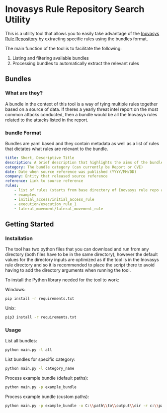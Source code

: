 # Inovasys Rule Repository Search Utility

This is a utility tool that allows you to easily take advantage of the [Inovasys Rule Repository](https://addgithublink) by extracting specific rules using the bundles format.

The main function of the tool is to facilitate the following:
1. Listing and filtering available bundles
2. Processing bundles to automatically extract the relevant rules

## Bundles
### What are they?

A bundle in the context of this tool is a way of tying multiple rules together based on a source of data. If theres a yearly threat intel report on the most common attacks conducted, then a bundle would be all the Inovasys rules related to the attacks listed in the report.

### bundle Format

Bundles are yaml based and they contain metadata as well as a list of rules that dictates what rules are relevant to the bundle.

```yaml
title: Short, Descriptive Title
description: A brief description that highlights the aims of the bundle and info about the source reference
category: The bundle category (can currently be Report or CVE)
date: Date when source reference was published (YYYY/MM/DD)
company: Entity that released source reference
reference: Link to source reference
rules: 
    - list of rules (starts from base directory of Inovasys rule repo and links to folder that contains the .yml folder)
    - examples
    - initial_access/initial_access_rule
    - execution/execution_rule_1
    - lateral_movement/lateral_movement_rule
```
## Getting Started
### Installation

The tool has two python files that you can download and run from any directory (both files have to be in the same directory), however the default values for the directory inputs are optimized as if the tool is in the Inovasys rule directory and so it is recommended to place the script there to avoid having to add the directory arguments when running the tool.

To install the Python library needed for the tool to work:

Windows:

```bash
pip install -r requirements.txt
```

Unix:

```bash
pip3 install -r requirements.txt
```

### Usage

List all bundles:

```bash
python main.py -l all
```

List bundles for specific category: 

```bash
python main.py -l category_name
```

Process example bundle (default paths):

```bash
python main.py -p example_bundle
```

Process example bundle (custom paths):
```bash
python main.py -p example_bundle -o C:\\path\\to\\output\\dir -r c:\\path\\to\\rules\\dir -c D:\\path\\to\\bundles\\dir
```



